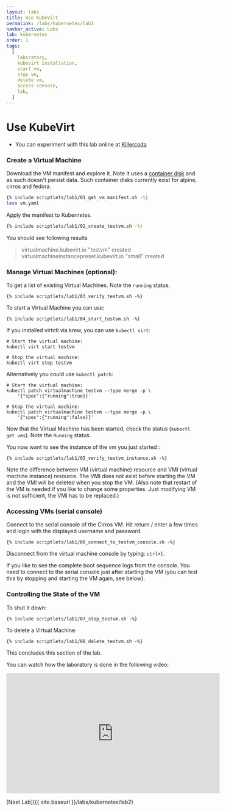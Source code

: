 ```yaml
---
layout: labs
title: Use KubeVirt
permalink: /labs/kubernetes/lab1
navbar_active: Labs
lab: kubernetes
order: 1
tags:
  [
    laboratory,
    kubevirt installation,
    start vm,
    stop vm,
    delete vm,
    access console,
    lab,
  ]
---
```


# Use KubeVirt

- You can experiment with this lab online at [Killercoda](https://killercoda.com/kubevirt/scenario/kubevirt-101)

### Create a Virtual Machine

Download the VM manifest and explore it. Note it uses a [container disk](https://kubevirt.io/user-guide/virtual_machines/disks_and_volumes/#containerdisk) and as such doesn't persist data. Such container disks currently exist for alpine, cirros and fedora.

```bash
{% include scriptlets/lab1/01_get_vm_manifest.sh -%}
less vm.yaml
```

Apply the manifest to Kubernetes.

```bash
{% include scriptlets/lab1/02_create_testvm.sh -%}
```

You should see following results
> virtualmachine.kubevirt.io "testvm" created
> virtualmachineinstancepreset.kubevirt.io "small" created

### Manage Virtual Machines (optional):

To get a list of existing Virtual Machines. Note the `running` status.

```
{% include scriptlets/lab1/03_verify_testvm.sh -%}
```

To start a Virtual Machine you can use:

```
{% include scriptlets/lab1/04_start_testvm.sh -%}
```

If you installed virtctl via krew, you can use `kubectl virt`:

```shell
# Start the virtual machine:
kubectl virt start testvm

# Stop the virtual machine:
kubectl virt stop testvm
```

Alternatively you could use `kubectl patch`:

```shell
# Start the virtual machine:
kubectl patch virtualmachine testvm --type merge -p \
    '{"spec":{"running":true}}'

# Stop the virtual machine:
kubectl patch virtualmachine testvm --type merge -p \
    '{"spec":{"running":false}}'
```

Now that the Virtual Machine has been started, check the status (`kubectl get vms`). Note the `Running` status.

You now want to see the instance of the vm you just started :

```
{% include scriptlets/lab1/05_verify_testvm_instance.sh -%}
```

Note the difference between VM (virtual machine) resource and VMI (virtual machine instance) resource. The VMI does not exist before starting the VM and the VMI will be deleted when you stop the VM. (Also note that restart of the VM is needed if you like to change some properties. Just modifying VM is not sufficient, the VMI has to be replaced.) 

### Accessing VMs (serial console)

Connect to the serial console of the Cirros VM. Hit return / enter a few times and login with the displayed username and password.

```
{% include scriptlets/lab1/06_connect_to_testvm_console.sh -%}
```

Disconnect from the virtual machine console by typing: `ctrl+]`.

If you like to see the complete boot sequence logs from the console. You need to connect to the serial console just after starting the VM (you can test this by stopping and starting the VM again, see below).

### Controlling the State of the VM

To shut it down:

```
{% include scriptlets/lab1/07_stop_testvm.sh -%}
```

To delete a Virtual Machine:

```
{% include scriptlets/lab1/08_delete_testvm.sh -%}
```

This concludes this section of the lab.

You can watch how the laboratory is done in the following video:

<iframe width="560" height="315" style="height: 315px" src="https://www.youtube.com/embed/eQZPCeOs9-c" frameborder="0" allow="accelerometer; autoplay; encrypted-media; gyroscope; picture-in-picture" allowfullscreen></iframe>

[Next Lab]({{ site.baseurl }}/labs/kubernetes/lab2)
